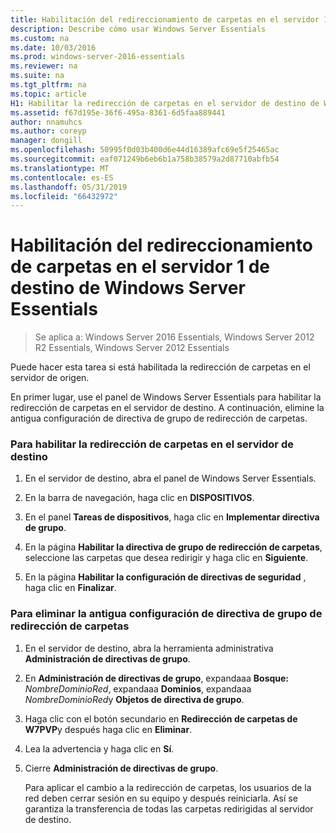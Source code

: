 ```yaml
---
title: Habilitación del redireccionamiento de carpetas en el servidor 1 de destino de Windows Server Essentials
description: Describe cómo usar Windows Server Essentials
ms.custom: na
ms.date: 10/03/2016
ms.prod: windows-server-2016-essentials
ms.reviewer: na
ms.suite: na
ms.tgt_pltfrm: na
ms.topic: article
H1: Habilitar la redirección de carpetas en el servidor de destino de Windows Server Essentials
ms.assetid: f67d195e-36f6-495a-8361-6d5faa889441
author: nnamuhcs
ms.author: coreyp
manager: dongill
ms.openlocfilehash: 50995f0d03b400d6e44d16389afc69e5f25465ac
ms.sourcegitcommit: eaf071249b6eb6b1a758b38579a2d87710abfb54
ms.translationtype: MT
ms.contentlocale: es-ES
ms.lasthandoff: 05/31/2019
ms.locfileid: "66432972"
---
```

# <a name="enable-folder-redirection-on-the-windows-server-essentials-destination-server1"></a>Habilitación del redireccionamiento de carpetas en el servidor 1 de destino de Windows Server Essentials

>Se aplica a: Windows Server 2016 Essentials, Windows Server 2012 R2 Essentials, Windows Server 2012 Essentials

Puede hacer esta tarea si está habilitada la redirección de carpetas en el servidor de origen.  
  
 En primer lugar, use el panel de Windows Server Essentials para habilitar la redirección de carpetas en el servidor de destino. A continuación, elimine la antigua configuración de directiva de grupo de redirección de carpetas.  
  
### <a name="to-enable-folder-redirection-on-the-destination-server"></a>Para habilitar la redirección de carpetas en el servidor de destino  
  
1.  En el servidor de destino, abra el panel de Windows Server Essentials.  
  
2.  En la barra de navegación, haga clic en **DISPOSITIVOS**.  
  
3.  En el panel **Tareas de dispositivos**, haga clic en **Implementar directiva de grupo**.  
  
4.  En la página **Habilitar la directiva de grupo de redirección de carpetas**, seleccione las carpetas que desea redirigir y haga clic en **Siguiente**.  
  
5.  En la página **Habilitar la configuración de directivas de seguridad** , haga clic en **Finalizar**.  
  
### <a name="to-delete-the-old-folder-redirection-group-policy-setting"></a>Para eliminar la antigua configuración de directiva de grupo de redirección de carpetas  
  
1. En el servidor de destino, abra la herramienta administrativa **Administración de directivas de grupo**.  
  
2. En **Administración de directivas de grupo**, expandaaa **Bosque:** <em>NombreDominioRed</em>, expandaaa **Dominios**, expandaaa *NombreDominioRed*y **Objetos de directiva de grupo**.  
  
3. Haga clic con el botón secundario en **Redirección de carpetas de W7PVP**y después haga clic en **Eliminar**.  
  
4. Lea la advertencia y haga clic en **Sí**.  
  
5. Cierre **Administración de directivas de grupo**.  
  
   Para aplicar el cambio a la redirección de carpetas, los usuarios de la red deben cerrar sesión en su equipo y después reiniciarla. Así se garantiza la transferencia de todas las carpetas redirigidas al servidor de destino.
